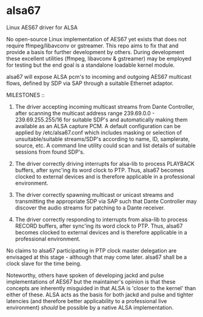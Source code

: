 # alsa67
Linux AES67 driver for ALSA

No open-source Linux implementation of AES67 yet exists that does not require ffmpeg/libavconv or gstreamer. This repo aims to fix that and provide a basis for further development by others. During development these excellent utilities (ffmpeg, libavconv & gstreamer) may be employed for testing but the end goal is a standalone loadable kernel module.

alsa67 will expose ALSA pcm's to incoming and outgoing AES67 multicast flows, defined by SDP via SAP through a suitable Ethernet adaptor.

MILESTONES ::

1) The driver accepting incoming multicast streams from Dante Controller, after scanning the multicast address range 239.69.0.0 - 239.69.255.255/16 for suitable SDP's and automatically making them available as an ALSA capture PCM. A default configuration can be applied by /etc/alsa67.conf which includes masking or selection of unsuitable/suitable streams/SDP's according to name, ID, samplerate, source, etc. A command line utility could scan and list details of suitable sessions from found SDP's.

2) The driver correctly driving interrupts for alsa-lib to process PLAYBACK buffers, after sync'ing its word clock to PTP. Thus, alsa67 becomes clocked to external devices and is therefore applicable in a professional environment.

3) The driver correctly spawning multicast or unicast streams and transmitting the appropriate SDP via SAP such that Dante Controller may discover the audio streams for patching to a Dante receiver.

4) The driver correctly responding to interrupts from alsa-lib to process RECORD buffers, after sync'ing its word clock to PTP. Thus, alsa67 becomes clocked to external devices and is therefore applicable in a professional environment.

No claims to alsa67 participating in PTP clock master delegation are envisaged at this stage - although that may come later. alsa67 shall be a clock slave for the time being.

Noteworthy, others have spoken of developing jackd and pulse implementations of AES67 but the maintainer's opinion is that these concepts are inherently misguided in that ALSA is 'closer to the kernel' than either of these. ALSA acts as the basis for both jackd and pulse and tighter latencies (and therefore better applicability to a professional live environment) *should* be possible by a native ALSA implementation.





